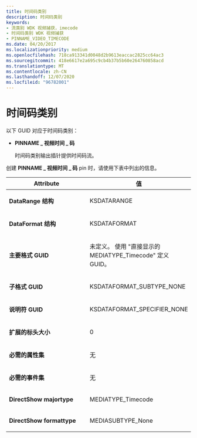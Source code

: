 ```yaml
---
title: 时间码类别
description: 时间码类别
keywords:
- 流类别 WDK 视频捕获，imecode
- 时间码类别 WDK 视频捕获
- PINNAME_VIDEO_TIMECODE
ms.date: 04/20/2017
ms.localizationpriority: medium
ms.openlocfilehash: 718ca913341d0048d2b9613eaccac2825cc64ac3
ms.sourcegitcommit: 418e6617e2a695c9cb4b37b5b60e264760858acd
ms.translationtype: MT
ms.contentlocale: zh-CN
ms.lasthandoff: 12/07/2020
ms.locfileid: "96782001"
---
```

# <a name="timecode-category"></a>时间码类别


以下 GUID 对应于时间码类别：

-   **PINNAME \_ 视频时间 \_ 码**

    时间码类别输出插针提供时间码流。

创建 **PINNAME \_ 视频时间 \_ 码** pin 时，请使用下表中列出的信息。

<table>
<colgroup>
<col width="50%" />
<col width="50%" />
</colgroup>
<thead>
<tr class="header">
<th>Attribute</th>
<th>值</th>
</tr>
</thead>
<tbody>
<tr class="odd">
<td><p><strong>DataRange 结构</strong></p></td>
<td><p>KSDATARANGE</p></td>
</tr>
<tr class="even">
<td><p><strong>DataFormat 结构</strong></p></td>
<td><p>KSDATAFORMAT</p></td>
</tr>
<tr class="odd">
<td><p><strong>主要格式 GUID</strong></p></td>
<td><p>未定义。 使用 "直接显示的 MEDIATYPE_Timecode" 定义 GUID。</p></td>
</tr>
<tr class="even">
<td><p><strong>子格式 GUID</strong></p></td>
<td><p>KSDATAFORMAT_SUBTYPE_NONE</p></td>
</tr>
<tr class="odd">
<td><p><strong>说明符 GUID</strong></p></td>
<td><p>KSDATAFORMAT_SPECIFIER_NONE</p></td>
</tr>
<tr class="even">
<td><p><strong>扩展的标头大小</strong></p></td>
<td><p>0</p></td>
</tr>
<tr class="odd">
<td><p><strong>必需的属性集</strong></p></td>
<td><p>无</p></td>
</tr>
<tr class="even">
<td><p><strong>必需的事件集</strong></p></td>
<td><p>无</p></td>
</tr>
<tr class="odd">
<td><p><strong>DirectShow majortype</strong></p></td>
<td><p>MEDIATYPE_Timecode</p></td>
</tr>
<tr class="even">
<td><p><strong>DirectShow formattype</strong></p></td>
<td><p>MEDIASUBTYPE_None</p></td>
</tr>
</tbody>
</table>

 

 

 





